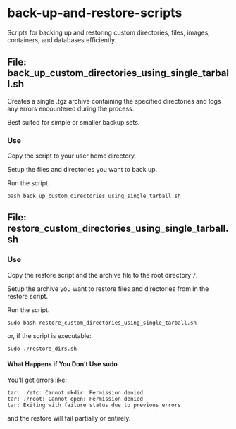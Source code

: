 # back-up-and-restore-scripts

Scripts for backing up and restoring custom directories, files, images, containers, and databases efficiently.

## File: back_up_custom_directories_using_single_tarball.sh

Creates a single .tgz archive containing the specified directories and logs any errors encountered during the process.

Best suited for simple or smaller backup sets.

### Use

Copy the script to your user home directory.

Setup the files and directories you want to back up.

Run the script.

```shell
bash back_up_custom_directories_using_single_tarball.sh
```

## File: restore_custom_directories_using_single_tarball.sh

### Use

Copy the restore script and the archive file to the root directory `/`.

Setup the archive you want to restore files and directories from in the restore script.

Run the script.

```shell
sudo bash restore_custom_directories_using_single_tarball.sh
```

or, if the script is executable:

```shell
sudo ./restore_dirs.sh
```

#### What Happens if You Don’t Use sudo

You’ll get errors like:

```output
tar: ./etc: Cannot mkdir: Permission denied
tar: ./root: Cannot open: Permission denied
tar: Exiting with failure status due to previous errors

```

and the restore will fail partially or entirely.
